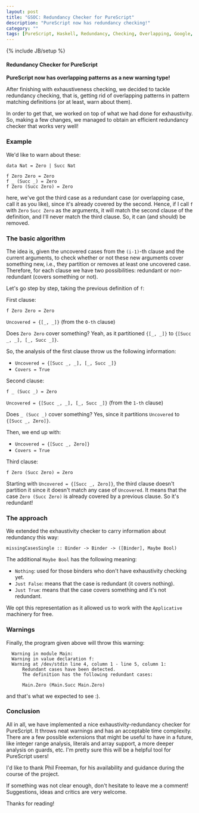 ```yaml
---
layout: post
title: "GSOC: Redundancy Checker for PureScript"
description: "PureScript now has redundancy checking!"
category: ""
tags: [PureScript, Haskell, Redundancy, Checking, Overlapping, Google, GSOC]
---
```

{% include JB/setup %}
#### Redundancy Checker for PureScript

**PureScript now has overlapping patterns as a new warning type!**

After finishing with exhaustiveness checking, we decided to tackle redundancy checking, that is, getting rid of overlapping patterns in pattern matching definitions (or at least, warn about them).

In order to get that, we worked on top of what we had done for exhaustivity. So, making a few changes, we managed to obtain an efficient redundancy checker that works very well!

### Example

We'd like to warn about these:

```
data Nat = Zero | Succ Nat

f Zero Zero = Zero
f _ (Succ _) = Zero
f Zero (Succ Zero) = Zero
```

here, we've got the third case as a redundant case (or overlapping case, call it as you like), since it's already covered by the second. Hence, if I call `f` with `Zero` `Succ Zero` as the arguments, it will match the second clause of the definition, and I'll never match the third clause. So, it can (and should) be removed.

### The basic algorithm

The idea is, given the uncovered cases from the `(i-1)`-th clause and the current arguments, to check whether or not these new arguments cover something new, i.e., they partition or removes at least one uncovered case. Therefore, for each clause we have two possibilities: redundant or non-redundant (covers something or not).

Let's go step by step, taking the previous definition of `f`:

First clause:

```
f Zero Zero = Zero
```

`Uncovered = {[_, _]}` (from the `0-th` clause)

Does `Zero Zero` cover something? Yeah, as it partitioned `{[_, _]}` to `{[Succ _, _], [_, Succ _]}`.

So, the analysis of the first clause throw us the following information:

- `Uncovered = {[Succ _, _], [_, Succ _]}`
- `Covers = True`

Second clause:

```
f _ (Succ _) = Zero
```

`Uncovered = {[Succ _, _], [_, Succ _]}` (from the `1-th` clause)

Does `_ (Succ _)` cover something? Yes, since it partitions `Uncovered` to `{[Succ _, Zero]}`.

Then, we end up with:

- `Uncovered = {[Succ _, Zero]}`
- `Covers = True`

Third clause:

```
f Zero (Succ Zero) = Zero
```

Starting with `Uncovered = {[Succ _, Zero]}`, the third clause doesn't partition it since it doesn't match any case of `Uncovered`. It means that the case `Zero (Succ Zero)` is already covered by a previous clause. So it's redundant!

### The approach

We extended the exhaustivity checker to carry information about redundancy this way:

```
missingCasesSingle :: Binder -> Binder -> ([Binder], Maybe Bool)
```

The additional ```Maybe Bool``` has the following meaning:

- `Nothing`: used for those binders who don't have exhaustivity checking yet.
- `Just False`: means that the case is redundant (it covers nothing).
- `Just True`: means that the case covers something and it's not redundant.

We opt this representation as it allowed us to work with the `Applicative` machinery for free.

### Warnings

Finally, the program given above will throw this warning:

```
  Warning in module Main:
  Warning in value declaration f:
  Warning at /dev/stdin line 4, column 1 - line 5, column 1:
      Redundant cases have been detected.
      The definition has the following redundant cases:

      Main.Zero (Main.Succ Main.Zero)
```

and that's what we expected to see :).

### Conclusion

All in all, we have implemented a nice exhaustivity-redundancy checker for PureScript. It throws neat warnings and has an acceptable time complexity. There are a few possible extensions that might be useful to have in a future, like integer range analysis, literals and array support, a more deeper analysis on guards, etc. I'm pretty sure this will be a helpful tool for PureScript users!

I'd like to thank Phil Freeman, for his availability and guidance during the course of the project.

If something was not clear enough, don't hesitate to leave me a comment! Suggestions, ideas and critics are very welcome.

Thanks for reading!
 
